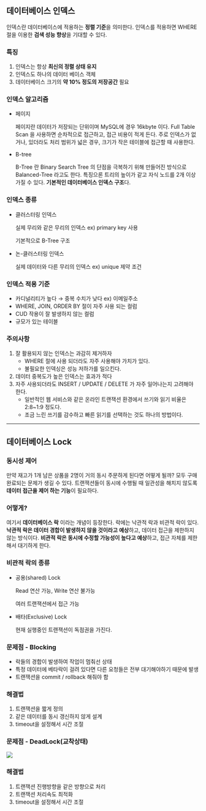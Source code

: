 ## 데이터베이스 인덱스

인덱스란 데이터베이스에 적용하는 **정렬 기준**을 의미한다. 인덱스를 적용하면 WHERE 절을 이용한 **검색 성능 향상**을 기대할 수 있다.

### 특징

1. 인덱스는 항상 **최신의 정렬 상태 유지**
2. 인덱스도 하나의 데이터 베이스 객체
3. 데이터베이스 크기의 **약 10% 정도의 저장공간** 필요

### 인덱스 알고리즘

- 페이지

  페이지란 데이터가 저장되는 단위이며 MySQL에 경우 16kbyte 이다. Full Table Scan 을 사용하면 순차적으로 접근하고, 접근 비용이 적게 든다. 주로 인덱스가 없거나, 있더라도 처리 범위가 넓은 경우, 크기가 작은 테이블에 접근할 때 사용한다.

- B-tree

  B-Tree 란 Binary Search Tree 의 단점을 극복하기 위해 만들어진 방식으로 Balanced-Tree 라고도 한다. 특징으론 트리의 높이가 같고 자식 노드를 2개 이상 가질 수 있다. **기본적인 데이터베이스 인덱스 구조**다.


### 인덱스 종류

- 클러스터링 인덱스

  실제 무리와 같은 무리의 인덱스 ex) primary key 사용

  기본적으로 B-Tree 구조

- 논-클러스터링 인덱스

  실제 데이터와 다른 무리의 인덱스 ex) unique 제약 조건


### 인덱스 적용 기준

- 카디널리티가 높다 → 중복 수치가 낮다 ex) 이메일주소
- WHERE, JOIN, ORDER BY 절이 자주 사용 되는 컬럼
- CUD 작용이 잘 발생하지 않는 컬럼
- 규모가 있는 테이블

### 주의사항

1. 잘 활용되지 않는 인덱스는 과감히 제거하자
    - WHERE 절에 사용 되더라도 자주 사용해야 가치가 있다.
    - 불필요한 인덱싱은 성능 저하가를 일으킨다.
2. 데이터 중복도가 높은 인덱스는 효과가 적다
3. 자주 사용되더라도 INSERT / UPDATE / DELETE 가 자주 일어나는지 고려해야 한다.
    - 일반적인 웹 서비스와 같은 온라인 트랜잭션 환경에서 쓰기와 읽기 비율은 2:8~1:9 정도다.
    - 조금 느린 쓰기를 감수하고 빠른 읽기를 선택하는 것도 하나의 방법이다.


---

## 데이터베이스 Lock

### 동시성 제어

만약 재고가 1개 남은 상품을 2명이 거의 동시 주문하게 된다면 어떻게 될까? 모두 구매 완료되는 문제가 생길 수 있다. 트랜잭션들이 동시에 수행될 때 일관성을 해치지 않도록 **데이터 접근을 제어 하는 기능**이 필요하다.

### 어떻게?

여기서 **데이터베이스 락** 이라는 개념이 등장한다. 락에는 낙관적 락과 비관적 락이 있다. **낙관적 락은 데이터 경합이 발생하지 않을 것이라고 예상**하고, 데이터 접근을 제한하지 않는 방식이다. **비관적 락은 동시에 수정할 가능성이 높다고 예상**하고, 접근 자체를 제한해서 대기하게 한다.

### 비관적 락의 종류

- 공용(shared) Lock

  Read 연산 가능, Write 연산 불가능

  여러 트랜잭션에서 접근 가능

- 배타(Exclusive) Lock

  현재 실행중인 트랜잭션이 독점권을 가진다.


### 문제점 - Blocking

- 락들의 경합이 발생하여 작업이 멈춰선 상태
- 특정 데이터에 베타락이 걸려 있다면 다른 요청들은 전부 대기해야하기 때문에 발생
- 트랜잭션을 commit / rollback 해줘야 함

### 해결법

1. 트랜잭션을 짧게 정의
2. 같은 데이터를 동시 갱신하지 않게 설계
3. timeout을 설정해서 시간 조절

### 문제점 - DeadLock(교착상태)
![](https://velog.velcdn.com/images/taaaaate/post/aae3bf95-b985-4213-8404-102fadf21083/image.png)
### 해결법

1. 트랜잭션 진행방향을 같은 방향으로 처리
2. 트랜잭션 처리속도 최적화
3. timeout을 설정해서 시간 조절